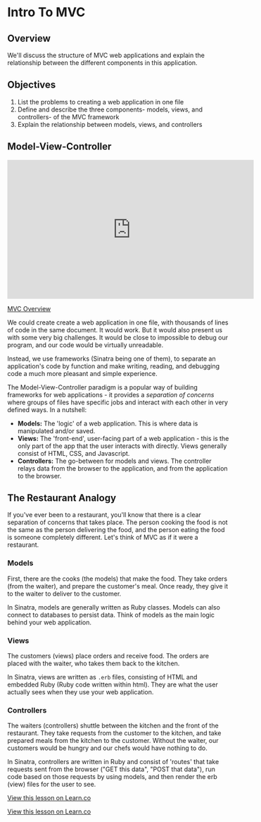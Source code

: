 
# Intro To MVC

## Overview

We'll discuss the structure of MVC web applications and explain the relationship between the different components in this application.

## Objectives

1. List the problems to creating a web application in one file
2. Define and describe the three components- models, views, and controllers- of the MVC framework
3. Explain the relationship between models, views, and controllers

## Model-View-Controller 

<iframe width="560" height="315"
src="https://www.youtube.com/embed/IT54uYUISQg" frameborder="0"
allowfullscreen></iframe><p><a href="https://www.youtube.com/watch?v=IT54uYUISQg">MVC Overview</a></p>

We could create create a web application in one file, with thousands of lines of code in the same document. It would work. But it would also present us with some very big challenges. It would be close to impossible to debug our program, and our code would be virtually unreadable.

Instead, we use frameworks (Sinatra being one of them), to separate an application's code by function and make writing, reading, and debugging code a much more pleasant and simple experience.

The Model-View-Controller paradigm is a popular way of building frameworks for web applications - it provides a *separation of concerns* where groups of files have specific jobs and interact with each other in very defined ways. In a nutshell:

+ **Models:** The 'logic' of a web application. This is where data is manipulated and/or saved.
+ **Views:** The 'front-end', user-facing part of a web application - this is the only part of the app that the user interacts with directly. Views generally consist of HTML, CSS, and Javascript.
+ **Controllers:** The go-between for models and views. The controller relays data from the browser to the application, and from the application to the browser.

## The Restaurant Analogy

If you've ever been to a restaurant, you'll know that there is a clear separation of concerns that takes place. The person cooking the food is not the same as the person delivering the food, and the person eating the food is someone completely different. Let's think of MVC as if it were a restaurant. 

### Models
First, there are the cooks (the models) that make the food. They take orders (from the waiter), and prepare the customer's meal. Once ready, they give it to the waiter to deliver to the customer.

In Sinatra, models are generally written as Ruby classes. Models can also connect to databases to persist data. Think of models as the main logic behind your web application.

### Views
The customers (views) place orders and receive food. The orders are placed with the waiter, who takes them back to the kitchen.

In Sinatra, views are written as `.erb` files, consisting of HTML and embedded Ruby (Ruby code written within html). They are what the user actually sees when they use your web application.

### Controllers
The waiters (controllers) shuttle between the kitchen and the front of the restaurant. They take requests from the customer to the kitchen, and take prepared meals from the kitchen to the customer. Without the waiter, our customers would be hungry and our chefs would have nothing to do.

In Sinatra, controllers are written in Ruby and consist of 'routes' that take requests sent from the browser ("GET this data", "POST that data"), run code based on those requests by using models, and then render the erb (view) files for the user to see.  



<a href='https://learn.co/lessons/intro-to-mvc' data-visibility='hidden'>View this lesson on Learn.co</a>

<a href='https://learn.co/lessons/sinatra-intro-to-mvc' data-visibility='hidden'>View this lesson on Learn.co</a>
